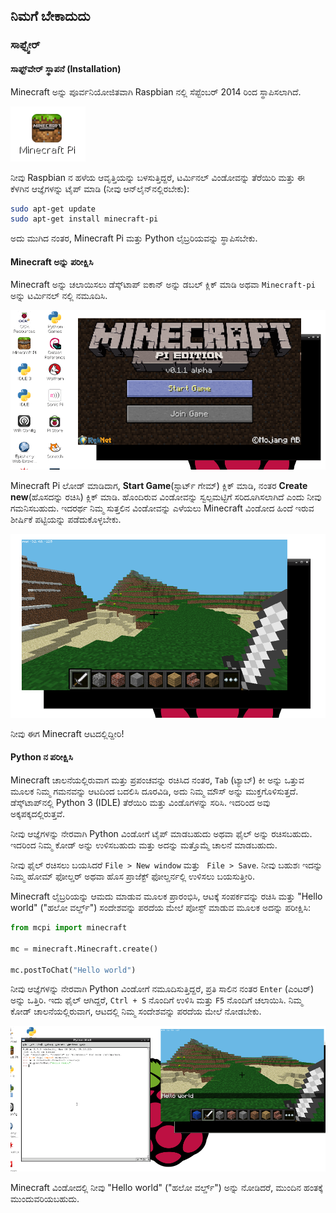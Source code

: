 ## ನಿಮಗೆ ಬೇಕಾದುದು

### ಸಾಫ್ಟ್ವೇರ್

#### ಸಾಫ್ಟ್‌ವೇರ್ ಸ್ಥಾಪನೆ (Installation)

Minecraft ಅನ್ನು ಪೂರ್ವನಿಯೋಜಿತವಾಗಿ Raspbian ನಲ್ಲಿ ಸೆಪ್ಟೆಂಬರ್ 2014 ರಿಂದ ಸ್ಥಾಪಿಸಲಾಗಿದೆ.

![Minecraft Pi ಡೆಸ್ಕ್‌ಟಾಪ್ ಐಕಾನ್](images/minecraft-pi-shortcut.png)

ನೀವು Raspbian ನ ಹಳೆಯ ಆವೃತ್ತಿಯನ್ನು ಬಳಸುತ್ತಿದ್ದರೆ, ಟರ್ಮಿನಲ್ ವಿಂಡೋವನ್ನು ತೆರೆಯಿರಿ ಮತ್ತು ಈ ಕೆಳಗಿನ ಆಜ್ಞೆಗಳನ್ನು ಟೈಪ್ ಮಾಡಿ (ನೀವು ಆನ್‌ಲೈನ್‌ನಲ್ಲಿರಬೇಕು):

```bash
sudo apt-get update
sudo apt-get install minecraft-pi
```

ಅದು ಮುಗಿದ ನಂತರ, Minecraft Pi ಮತ್ತು Python ಲೈಬ್ರರಿಯವನ್ನು ಸ್ಥಾಪಿಸಬೇಕು.

#### Minecraft ಅನ್ನು ಪರೀಕ್ಷಿಸಿ

Minecraft ಅನ್ನು ಚಲಾಯಿಸಲು ಡೆಸ್ಕ್‌ಟಾಪ್ ಐಕಾನ್ ಅನ್ನು ಡಬಲ್ ಕ್ಲಿಕ್ ಮಾಡಿ ಅಥವಾ `Minecraft-pi` ಅನ್ನು ಟರ್ಮಿನಲ್ ನಲ್ಲಿ ನಮೂದಿಸಿ.

![](images/mcpi-start.png)

Minecraft Pi ಲೋಡ್ ಮಾಡಿದಾಗ, **Start Game**(ಸ್ಟಾರ್ಟ್ ಗೇಮ್) ಕ್ಲಿಕ್ ಮಾಡಿ, ನಂತರ **Create new**(ಹೊಸದನ್ನು ರಚಿಸಿ) ಕ್ಲಿಕ್ ಮಾಡಿ. ಹೊಂದಿರುವ ವಿಂಡೋವನ್ನು ಸ್ವಲ್ಪಮಟ್ಟಿಗೆ ಸರಿದೂಗಿಸಲಾಗಿದೆ ಎಂದು ನೀವು ಗಮನಿಸಬಹುದು. ಇದರರ್ಥ ನಿಮ್ಮ ಸುತ್ತಲಿನ ವಿಂಡೋವನ್ನು ಎಳೆಯಲು Minecraft ವಿಂಡೋದ ಹಿಂದೆ ಇರುವ ಶೀರ್ಷಿಕೆ ಪಟ್ಟಿಯನ್ನು ಪಡೆದುಕೊಳ್ಳಬೇಕು.

![](images/mcpi-game.png)

ನೀವು ಈಗ Minecraft ಆಟದಲ್ಲಿದ್ದೀರಿ!

#### Python ನ ಪರೀಕ್ಷಿಸಿ

Minecraft ಚಾಲನೆಯಲ್ಲಿರುವಾಗ ಮತ್ತು ಪ್ರಪಂಚವನ್ನು ರಚಿಸಿದ ನಂತರ, `Tab` (ಟ್ಯಾಬ್) ಕೀ ಅನ್ನು ಒತ್ತುವ ಮೂಲಕ ನಿಮ್ಮ ಗಮನವನ್ನು ಆಟದಿಂದ ಬದಲಿಸಿ ದೂರವಿಡಿ, ಅದು ನಿಮ್ಮ ಮೌಸ್ ಅನ್ನು ಮುಕ್ತಗೊಳಿಸುತ್ತದೆ. ಡೆಸ್ಕ್‌ಟಾಪ್‌ನಲ್ಲಿ Python 3 (IDLE) ತೆರೆಯಿರಿ ಮತ್ತು ವಿಂಡೊಗಳನ್ನು ಸರಿಸಿ. ಇದರಿಂದ ಅವು ಅಕ್ಕಪಕ್ಕದಲ್ಲಿರುತ್ತವೆ.

ನೀವು ಆಜ್ಞೆಗಳನ್ನು ನೇರವಾಗಿ Python ವಿಂಡೋಗೆ ಟೈಪ್ ಮಾಡಬಹುದು ಅಥವಾ ಫೈಲ್ ಅನ್ನು ರಚಿಸಬಹುದು. ಇದರಿಂದ ನಿಮ್ಮ ಕೋಡ್ ಅನ್ನು ಉಳಿಸಬಹುದು ಮತ್ತು ಅದನ್ನು ಮತ್ತೊಮ್ಮೆ ಚಾಲನೆ ಮಾಡಬಹುದು.

ನೀವು ಫೈಲ್ ರಚಿಸಲು ಬಯಸಿದರೆ `File > New window` ಮತ್ತು ` File > Save`. ನೀವು ಬಹುಶಃ ಇದನ್ನು ನಿಮ್ಮ ಹೋಮ್ ಫೋಲ್ಡರ್ ಅಥವಾ ಹೊಸ ಪ್ರಾಜೆಕ್ಟ್ ಫೋಲ್ಡರ್ನಲ್ಲಿ ಉಳಿಸಲು ಬಯಸುತ್ತೀರಿ.

Minecraft ಲೈಬ್ರರಿಯನ್ನು ಆಮದು ಮಾಡುವ ಮೂಲಕ ಪ್ರಾರಂಭಿಸಿ, ಆಟಕ್ಕೆ ಸಂಪರ್ಕವನ್ನು ರಚಿಸಿ ಮತ್ತು "Hello world" ("ಹಲೋ ವರ್ಲ್ಡ್") ಸಂದೇಶವನ್ನು ಪರದೆಯ ಮೇಲೆ ಪೋಸ್ಟ್ ಮಾಡುವ ಮೂಲಕ ಅದನ್ನು ಪರೀಕ್ಷಿಸಿ:

```python
from mcpi import minecraft

mc = minecraft.Minecraft.create()

mc.postToChat("Hello world")
```

ನೀವು ಆಜ್ಞೆಗಳನ್ನು ನೇರವಾಗಿ Python ವಿಂಡೋಗೆ ನಮೂದಿಸುತ್ತಿದ್ದರೆ, ಪ್ರತಿ ಸಾಲಿನ ನಂತರ `Enter` (ಎಂಟರ್) ಅನ್ನು ಒತ್ತಿರಿ. ಇದು ಫೈಲ್ ಆಗಿದ್ದರೆ, `Ctrl + S` ನೊಂದಿಗೆ ಉಳಿಸಿ ಮತ್ತು `F5` ನೊಂದಿಗೆ ಚಲಾಯಿಸಿ. ನಿಮ್ಮ ಕೋಡ್ ಚಾಲನೆಯಲ್ಲಿರುವಾಗ, ಆಟದಲ್ಲಿ ನಿಮ್ಮ ಸಂದೇಶವನ್ನು ಪರದೆಯ ಮೇಲೆ ನೋಡಬೇಕು.

![](images/mcpi-idle.png)

Minecraft ವಿಂಡೋದಲ್ಲಿ ನೀವು "Hello world" ("ಹಲೋ ವರ್ಲ್ಡ್") ಅನ್ನು ನೋಡಿದರೆ, ಮುಂದಿನ ಹಂತಕ್ಕೆ ಮುಂದುವರಿಯಬಹುದು.